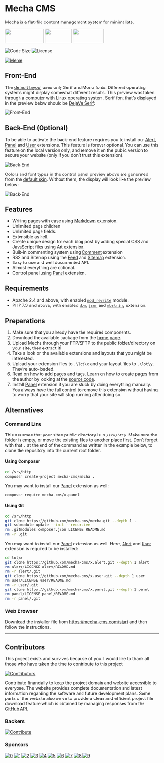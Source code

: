 Mecha CMS
=========

Mecha is a flat-file content management system for minimalists.

[<img src="https://user-images.githubusercontent.com/1669261/119496162-69eb5180-bd8d-11eb-830c-897168f58416.png" width="127" height="46">](https://mecha-cms.com) [<img src="https://user-images.githubusercontent.com/1669261/119496168-6b1c7e80-bd8d-11eb-8ee1-33e8eb5b90ed.png" width="87" height="46">](https://mecha-cms.com/reference) [<img src="https://user-images.githubusercontent.com/1669261/119496170-6bb51500-bd8d-11eb-9d6d-9d95c0510b67.png" width="102" height="46">](https://github.com/mecha-cms/mecha/discussions)

![Code Size](https://img.shields.io/github/languages/code-size/mecha-cms/mecha?color=%23444&style=for-the-badge) ![License](https://img.shields.io/github/license/mecha-cms/mecha?color=%23444&style=for-the-badge)

[![Meme](https://user-images.githubusercontent.com/1669261/187597836-936abaa2-6898-4817-a968-346c4a678d93.png)](https://vincentdnl.com/drawings/developers-side-projects)

Front-End
---------

The [default layout](https://github.com/mecha-cms/y.log "Log Layout") uses only Serif and Mono fonts. Different operating systems might display somewhat different results. This preview was taken through a computer with Linux operating system. Serif font that’s displayed in the preview below should be [DejaVu Serif](https://commons.wikimedia.org/wiki/File:DejaVuSerifSpecimen.svg "DejaVu Serif · Wikimedia Commons"):

![Front-End](https://user-images.githubusercontent.com/1669261/190838629-860bfd9c-0444-4426-990f-71a604b95c32.png)

Back-End ([Optional](https://github.com/mecha-cms/x.panel "Panel Extension"))
-----------------------------------------------------------------------------

To be able to activate the back-end feature requires you to install our [Alert](https://github.com/mecha-cms/x.alert "Alert Extension"), [Panel](https://github.com/mecha-cms/x.panel "Panel Extension") and [User](https://github.com/mecha-cms/x.user "User Extension") extensions. This feature is forever optional. You can use this feature on the local version only, and remove it on the public version to secure your website (only if you don&rsquo;t trust this extension).

![Back-End](https://user-images.githubusercontent.com/1669261/193995098-3d4ff7c3-6d49-4d77-86e6-ca3ca0039d3f.png)

Colors and font types in the control panel preview above are generated from the [default skin](https://github.com/mecha-cms/x.panel.skin.default "Panel Skin: Default"). Without them, the display will look like the preview below:

![Back-End](https://user-images.githubusercontent.com/1669261/193995030-9538357e-a5c4-4292-8ad2-a1e657f40acc.png)

Features
--------

 - Writing pages with ease using [Markdown](https://github.com/mecha-cms/x.markdown "Markdown Extension") extension.
 - Unlimited page children.
 - Unlimited page fields.
 - Extensible as hell.
 - Create unique design for each blog post by adding special CSS and JavaScript files using [Art](https://github.com/mecha-cms/x.art "Art Extension") extension.
 - Built-in commenting system using [Comment](https://github.com/mecha-cms/x.comment "Comment Extension") extension.
 - RSS and Sitemap using the [Feed](https://github.com/mecha-cms/x.feed "Feed Extension") and [Sitemap](https://github.com/mecha-cms/x.sitemap "Sitemap Extension") extension.
 - Easy to use and well documented API.
 - Almost everything are optional.
 - Control panel using [Panel](https://github.com/mecha-cms/x.panel "Panel Extension") extension.

Requirements
------------

 - Apache 2.4 and above, with enabled [`mod_rewrite`](http://httpd.apache.org/docs/current/mod/mod_rewrite.html "Apache Module `mod_rewrite`") module.
 - PHP 7.3 and above, with enabled [`dom`](http://php.net/manual/en/book.dom.php "PHP Extension `dom`"), [`json`](http://php.net/manual/en/book.json.php "PHP Extension `json`") and [`mbstring`](http://php.net/manual/en/book.mbstring.php "PHP Extension `mbstring`") extension.

Preparations
------------

 1. Make sure that you already have the required components.
 2. Download the available package from the [home page](https://mecha-cms.com).
 3. Upload Mecha through your FTP/SFTP to the public folder/directory on your site, then extract it!
 4. Take a look on the available extensions and layouts that you might be interested.
 5. Upload your extension files to `.\lot\x` and your layout files to `.\lot\y`. They’re auto-loaded.
 6. Read on how to add pages and tags. Learn on how to create pages from the author by looking at the [source code](https://github.com/mecha-cms/site "GitHub").
 7. Install [Panel](https://github.com/mecha-cms/x.panel "Panel Extension") extension if you are stuck by doing everything manually. You always have the full control to remove this extension without having to worry that your site will stop running after doing so.

Alternatives
------------

### Command Line

This assumes that your site’s public directory is in `/srv/http`. Make sure the folder is empty, or move the existing files to another place first. Don’t forget with that `.` at the end of the command as written in the example below, to clone the repository into the current root folder.

#### Using Composer

~~~ .sh
cd /srv/http
composer create-project mecha-cms/mecha .
~~~

You may want to install our [Panel](https://github.com/mecha-cms/x.panel) extension as well:

~~~ .sh
composer require mecha-cms/x.panel
~~~

#### Using Git

~~~ .sh
cd /srv/http
git clone https://github.com/mecha-cms/mecha.git --depth 1 .
git submodule update --init --recursive
rm .gitmodules composer.json LICENSE README.md
rm -r .git
~~~

You may want to install our [Panel](https://github.com/mecha-cms/x.panel) extension as well. Here, [Alert](https://github.com/mecha-cms/x.alert) and [User](https://github.com/mecha-cms/x.user) extension is required to be installed:

~~~ .sh
cd lot/x
git clone https://github.com/mecha-cms/x.alert.git --depth 1 alert
rm alert/LICENSE alert/README.md
rm -r alert/.git
git clone https://github.com/mecha-cms/x.user.git --depth 1 user
rm user/LICENSE user/README.md
rm -r user/.git
git clone https://github.com/mecha-cms/x.panel.git --depth 1 panel
rm panel/LICENSE panel/README.md
rm -r panel/.git
~~~

### Web Browser

Download the installer file from <https://mecha-cms.com/start> and then follow the instructions.

---

Contributors
------------

This project exists and survives because of you. I would like to thank all those who have taken the time to contribute to this project.

[![Contributors](https://opencollective.com/mecha-cms/contributors.svg?avatarHeight=24&button=false&width=890)](https://github.com/mecha-cms/mecha/graphs/contributors)

Contribute financially to keep the project domain and website accessible to everyone. The website provides complete documentation and latest information regarding the software and future development plans. Some parts of the website also serve to provide a clean and efficient project file download feature which is obtained by managing responses from the [GitHub API](https://docs.github.com/en/rest/reference/repos).

### Backers

[![Contribute](https://opencollective.com/mecha-cms/individuals.svg?width=890)](https://opencollective.com/mecha-cms)

### Sponsors

[![0](https://opencollective.com/mecha-cms/organization/0/avatar.svg)](https://opencollective.com/mecha-cms/organization/0/website)
[![1](https://opencollective.com/mecha-cms/organization/1/avatar.svg)](https://opencollective.com/mecha-cms/organization/1/website)
[![2](https://opencollective.com/mecha-cms/organization/2/avatar.svg)](https://opencollective.com/mecha-cms/organization/2/website)
[![3](https://opencollective.com/mecha-cms/organization/3/avatar.svg)](https://opencollective.com/mecha-cms/organization/3/website)
[![4](https://opencollective.com/mecha-cms/organization/4/avatar.svg)](https://opencollective.com/mecha-cms/organization/4/website)
[![5](https://opencollective.com/mecha-cms/organization/5/avatar.svg)](https://opencollective.com/mecha-cms/organization/5/website)
[![6](https://opencollective.com/mecha-cms/organization/6/avatar.svg)](https://opencollective.com/mecha-cms/organization/6/website)
[![7](https://opencollective.com/mecha-cms/organization/7/avatar.svg)](https://opencollective.com/mecha-cms/organization/7/website)
[![8](https://opencollective.com/mecha-cms/organization/8/avatar.svg)](https://opencollective.com/mecha-cms/organization/8/website)
[![9](https://opencollective.com/mecha-cms/organization/9/avatar.svg)](https://opencollective.com/mecha-cms/organization/9/website)